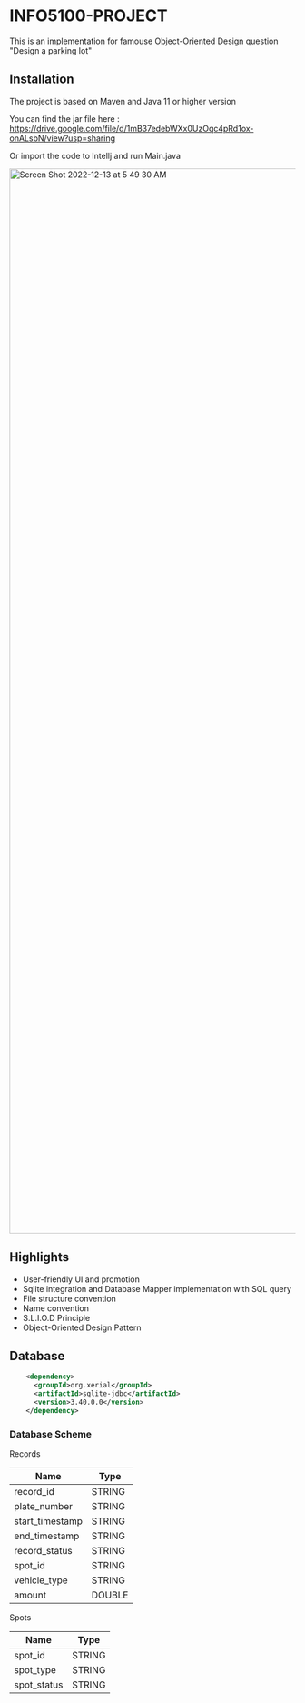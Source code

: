 # INFO5100-PROJECT

This is an implementation for famouse Object-Oriented Design question "Design a parking lot"


## Installation

The project is based on Maven and Java 11 or higher version

You can find the jar file here : https://drive.google.com/file/d/1mB37edebWXx0UzOqc4pRd1ox-onALsbN/view?usp=sharing

Or import the code to Intellj and run Main.java

<img width="1874" alt="Screen Shot 2022-12-13 at 5 49 30 AM" src="https://user-images.githubusercontent.com/61750044/207345589-e8a18265-5608-4aab-ab2d-da472f23ded4.png">

## Highlights

- User-friendly UI and promotion
- Sqlite integration and Database Mapper implementation with SQL query
- File structure convention
- Name convention
- S.L.I.O.D Principle
- Object-Oriented Design Pattern


## Database 

```xml
    <dependency>
      <groupId>org.xerial</groupId>
      <artifactId>sqlite-jdbc</artifactId>
      <version>3.40.0.0</version>
    </dependency>
```



### Database Scheme

Records

| Name            | Type      |
|-----------------|-----------|
| record_id       | STRING    |
| plate_number    | STRING    |
| start_timestamp | STRING |
| end_timestamp   | STRING |
| record_status   | STRING    |
| spot_id         | STRING    |
| vehicle_type    | STRING    |
| amount          | DOUBLE    |

Spots

| Name          | Type      |
|---------------|-----------|
| spot_id       | STRING    |
| spot_type     | STRING    |
| spot_status   | STRING    |
